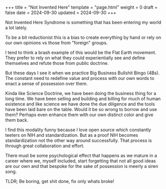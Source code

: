 +++
title = "Not Invented Here"
template = "page.html"
weight = 0
draft = false
date = 2024-09-30
updated = 2024-09-30
+++

Not Invented Here Syndrome is something that has been entering my world a lot lately.

To be a bit reductionist this is a bias to create everything by hand or rely on our own opinions vs those from "foreign" groups.

I tend to think a brash example of this would be the Flat Earth movement. They prefer to rely on what they could experientially see and define themselves and refute those from public doctrine.

But these days I see it when we practice Big Business Bullshit Bingo (4Bs). The constant need to redefine value and process with our own words to enact a sense of possession over them.

Kinda like Science Doctrine, we have been doing the business thing for a long time. We have been selling and building and billing for much of human existence and like science we have done the due diligence and the tools have been laid bare on the table. Would it be so wrong to borrow and use them? Perhaps even enhance them with our own distinct color and give them back.

I find this modality funny because I love open source which constantly teeters on NIH and standardization. But as a proof NIH becomes standardization not the other way around successfully. That process is through great collaboration and effort.

There must be some psychological effect that happens as we mature in a career where we, myself included, start forgetting that not all good ideas are our own and that bespoke for the sake of possession is meerly a siren song.

TLDR; Be boring, get shit done, fix only whats broke!
